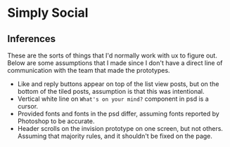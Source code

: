 # Simply Social

## Inferences

These are the sorts of things that I'd normally work with ux to figure out.  Below are some assumptions that I made since I don't have a direct line of communication with the team that made the prototypes.

 - Like and reply buttons appear on top of the list view posts, but on the bottom of the tiled posts, assumption is that this was intentional.
 - Vertical white line on `What's on your mind?` component in psd is a cursor.
 - Provided fonts and fonts in the psd differ, assuming fonts reported by Photoshop to be accurate.
 - Header scrolls on the invision prototype on one screen, but not others. Assuming that majority rules, and it shouldn't be fixed on the page.
